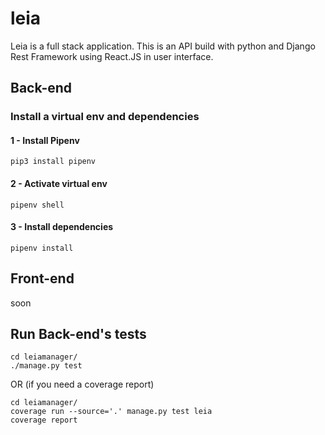 # leia
Leia is a full stack application. This is an API build with python and Django Rest Framework using React.JS in user interface.

## Back-end

### Install a virtual env and dependencies

#### 1 - Install Pipenv
```
pip3 install pipenv
```

#### 2 - Activate virtual env
```
pipenv shell
```

#### 3 - Install dependencies
```
pipenv install
```

## Front-end
soon

## Run Back-end's tests

```
cd leiamanager/
./manage.py test
```

OR (if you need a coverage report)

```
cd leiamanager/
coverage run --source='.' manage.py test leia
coverage report
```